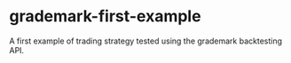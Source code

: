 # grademark-first-example
A first example of trading strategy tested using the grademark backtesting API.
